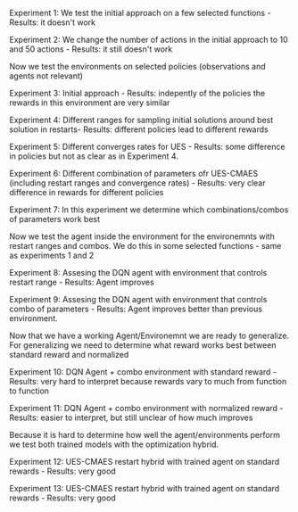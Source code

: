 Experiment 1: We test the initial approach on a few selected functions - Results: it doesn't work

Experiment 2: We change the number of actions in the initial approach to 10 and 50 actions - Results: it still doesn't work

Now we test the environments on selected policies (observations and agents not relevant)
 
Experiment 3: Initial approach - Results: indepently of the policies the rewards in this environment are very similar

Experiment 4: Different ranges for sampling initial solutions around best solution in restarts- Results: different policies lead to different rewards

Experiment 5: Different converges rates for UES - Results: some difference in policies but not as clear as in Experiment 4.

Experiment 6: Different combination of parameters ofr UES-CMAES (including restart ranges and convergence rates) - Results: very clear difference in rewards for different policies

Experiment 7: In this experiment we determine which combinations/combos of parameters work best

Now we test the agent inside the environment for the environemnts with restart ranges and combos. We do this in some selected functions - same as experiments 1 and 2

Experiment 8: Assesing the DQN agent with environment that controls restart range - Results: Agent improves 

Experiment 9: Assesing the DQN agent with environment that controls combo of parameters - Results: Agent improves better than previous environment.

Now that we have a working Agent/Environemnt we are ready to generalize. For generalizing we need to determine what reward works best between standard reward and normalized

Experiment 10: DQN Agent + combo environment with standard reward - Results: very hard to interpret because rewards vary to much from function to function

Experiment 11: DQN Agent + combo environment with normalized reward - Results: easier to interpret, but still unclear of how much improves

Because it is hard to determine how well the agent/environments perform we test both trained models with the optimization hybrid.

Experiment 12: UES-CMAES restart hybrid with trained agent on standard rewards - Results: very good

Experiment 13: UES-CMAES restart hybrid with trained agent on standard rewards - Results: very good
 
